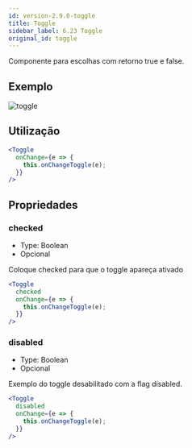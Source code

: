 ```yaml
---
id: version-2.9.0-toggle
title: Toggle
sidebar_label: 6.23 Toggle
original_id: toggle
---
```


Componente para escolhas com retorno true e false.

## Exemplo
![toggle](assets/images_components/v2.0.0/toggle.jpg)
## Utilização

```jsx harmony
<Toggle
  onChange={e => {
    this.onChangeToggle(e);
  }}
/>
```

## Propriedades

###  checked

- Type: Boolean
- Opcional

Coloque checked para que o toggle apareça ativado

```jsx harmony
<Toggle
  checked
  onChange={e => {
    this.onChangeToggle(e);
  }}
/>
```
### disabled

- Type: Boolean
- Opcional

Exemplo do toggle desabilitado com a flag disabled.

```jsx harmony
<Toggle
  disabled
  onChange={e => {
    this.onChangeToggle(e);
  }}
/>
```
